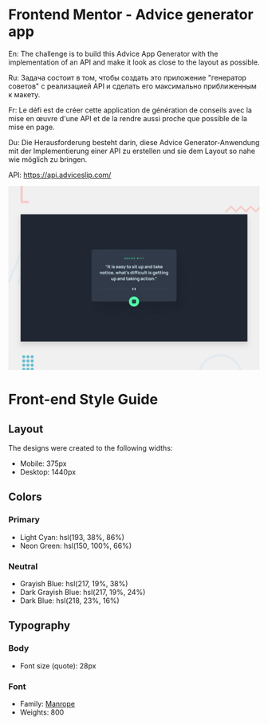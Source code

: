 # Frontend Mentor - Advice generator app

En: The challenge is to build this Advice App Generator with the implementation of an API and make it look as close to the layout as possible.

Ru: Задача состоит в том, чтобы создать это приложение "генератор советов" с реализацией API и сделать его максимально приближенным к макету.

Fr: Le défi est de créer cette application de génération de conseils avec la mise en œuvre d'une API et de la rendre aussi proche que possible de la mise en page.

Du: Die Herausforderung besteht darin, diese Advice Generator-Anwendung mit der Implementierung einer API zu erstellen und sie dem Layout so nahe wie möglich zu bringen.

API: https://api.adviceslip.com/

![Design preview for the Advice generator app coding challenge](./design/desktop-preview.jpg)

# Front-end Style Guide

## Layout

The designs were created to the following widths:

-   Mobile: 375px
-   Desktop: 1440px

## Colors

### Primary

-   Light Cyan: hsl(193, 38%, 86%)
-   Neon Green: hsl(150, 100%, 66%)

### Neutral

-   Grayish Blue: hsl(217, 19%, 38%)
-   Dark Grayish Blue: hsl(217, 19%, 24%)
-   Dark Blue: hsl(218, 23%, 16%)

## Typography

### Body 

-   Font size (quote): 28px

### Font

-   Family: [Manrope](https://fonts.google.com/specimen/Manrope)
-   Weights: 800
